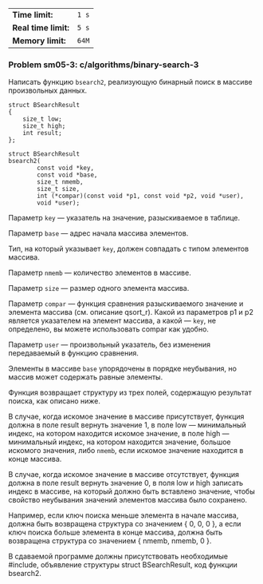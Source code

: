 |                      |       |
|----------------------|-------|
| **Time limit:**      | `1 s` |
| **Real time limit:** | `5 s` |
| **Memory limit:**    | `64M` |


### Problem sm05-3: c/algorithms/binary-search-3

Написать функцию `bsearch2`, реализующую бинарный поиск в массиве произвольных данных.

    
    
    struct BSearchResult
    {
        size_t low;
        size_t high;
        int result;
    };
    
    struct BSearchResult
    bsearch2(
            const void *key,
            const void *base,
            size_t nmemb,
            size_t size,
            int (*compar)(const void *p1, const void *p2, void *user),
            void *user);

Параметр `key` — указатель на значение, разыскиваемое в таблице.

Параметр `base` — адрес начала массива элементов.

Тип, на который указывает `key`, должен совпадать с типом элементов массива.

Параметр `nmemb` — количество элементов в массиве.

Параметр `size` — размер одного элемента массива.

Параметр `compar` — функция сравнения разыскиваемого значение и элемента массива (см. описание
qsort_r). Какой из параметров p1 и p2 является указателем на элемент массива, а какой — `key`, не
определено, вы можете использовать compar как удобно.

Параметр `user` — произвольный указатель, без изменения передаваемый в функцию сравнения.

Элементы в массиве `base` упорядочены в порядке неубывания, но массив может содержать равные
элементы.

Функция возвращает структуру из трех полей, содержащую результат поиска, как описано ниже.

В случае, когда искомое значение в массиве присутствует, функция должна в поле result вернуть
значение 1, в поле low — минимальный индекс, на котором находится искомое значение, в поле high —
минимальный индекс, на котором находится значение, большое искомого значения, либо `nmemb`, если
искомое значение находится в конце массива.

В случае, когда искомое значение в массиве отсутствует, функция должна в поле result вернуть
значение 0, в поля low и high записать индекс в массиве, на который должно быть вставлено значение,
чтобы свойство неубывания значений элементов массива было сохранено.

Например, если ключ поиска меньше элемента в начале массива, должна быть возвращена структура со
значением { 0, 0, 0 }, а если ключ поиска больше элемента в конце массива, должна быть возвращена
структура со значением { nmemb, nmemb, 0 }.

В сдаваемой программе должны присутствовать необходимые #include, объявление структуры struct
BSearchResult, код функции bsearch2.

